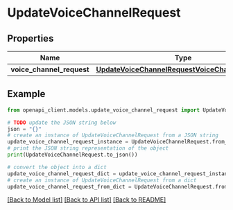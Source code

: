 # UpdateVoiceChannelRequest


## Properties

Name | Type | Description | Notes
------------ | ------------- | ------------- | -------------
**voice_channel_request** | [**UpdateVoiceChannelRequestVoiceChannelRequest**](UpdateVoiceChannelRequestVoiceChannelRequest.md) |  | 

## Example

```python
from openapi_client.models.update_voice_channel_request import UpdateVoiceChannelRequest

# TODO update the JSON string below
json = "{}"
# create an instance of UpdateVoiceChannelRequest from a JSON string
update_voice_channel_request_instance = UpdateVoiceChannelRequest.from_json(json)
# print the JSON string representation of the object
print(UpdateVoiceChannelRequest.to_json())

# convert the object into a dict
update_voice_channel_request_dict = update_voice_channel_request_instance.to_dict()
# create an instance of UpdateVoiceChannelRequest from a dict
update_voice_channel_request_from_dict = UpdateVoiceChannelRequest.from_dict(update_voice_channel_request_dict)
```
[[Back to Model list]](../README.md#documentation-for-models) [[Back to API list]](../README.md#documentation-for-api-endpoints) [[Back to README]](../README.md)



